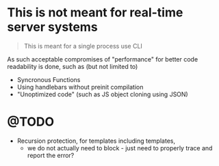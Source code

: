 # This is not meant for real-time server systems

> This is meant for a single process use CLI

As such acceptable compromises of "performance" for better code readability is done, such as (but not limited to)

- Syncronous Functions
- Using handlebars without preinit compilation
- "Unoptimized code" (such as JS object cloning using JSON)

# @TODO 

- Recursion protection, for templates including templates, 
	- we do not actually need to block - just need to properly trace and report the error?